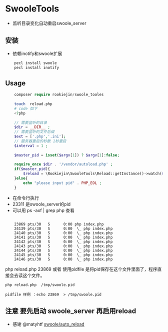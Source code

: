 # SwooleTools 
   
* 监听目录变化自动重启swoole_server 

## 安装

* 依赖inotify和swoole扩展
```js 
    pecl install swoole
    pecl install inotify
```

## Usage

```php 
    composer require rookiejin/swoole_tooles 
    
    touch  reload.php 
    # code 如下 
    <?php 
    
    // 需要监听的目录
    $dir = __DIR__ ;
    // 需要监听的文件后缀
    $ext = ['.php','.ini']; 
    // 服务器重启的秒数 1秒重启 
    $interval = 1 ;
        
    $master_pid = isset($argv[1]) ? $argv[1]:false;
    
    require_once $dir . '/vendor/autoload.php' ;
    if($master_pid){
        $reload = \Rookiejin\SwooleTools\Reload::getInstance()->watch($dir,$master_pid,$ext,$interval);
    }else{
        echo "please input pid" . PHP_EOL ;
    }
```
    
 * 在命令行执行 
 * 23311 是swoole_server的pid
 * 可以用 ps -axf | grep php 查看  
```shell
    
    23869 pts/30   S      0:00 php index.php
    24139 pts/30   S      0:00  \_ php index.php
    24140 pts/30   S      0:00  \_ php index.php
    24141 pts/30   S      0:00  \_ php index.php
    24142 pts/30   S      0:00  \_ php index.php
    24143 pts/30   S      0:00  \_ php index.php
    24144 pts/30   S      0:00  \_ php index.php
    24145 pts/30   S      0:00  \_ php index.php
    24146 pts/30   S      0:00  \_ php index.php

```
   php reload.php  23869   或者 使用pidfile
   是将pid保存在这个文件里面了，程序直接会去读这个文件。
   
    php reload.php  /tmp/swoole.pid 
    
    pidfile 样例 ：echo 23869  > /tmp/swoole.pid  

## 注意 要先启动 swoole_server 再启用reload 
* 感谢 @matyhtf [swoole/auto_reload](https://github.com/swoole/auto_reload)
    
    
    
    
    